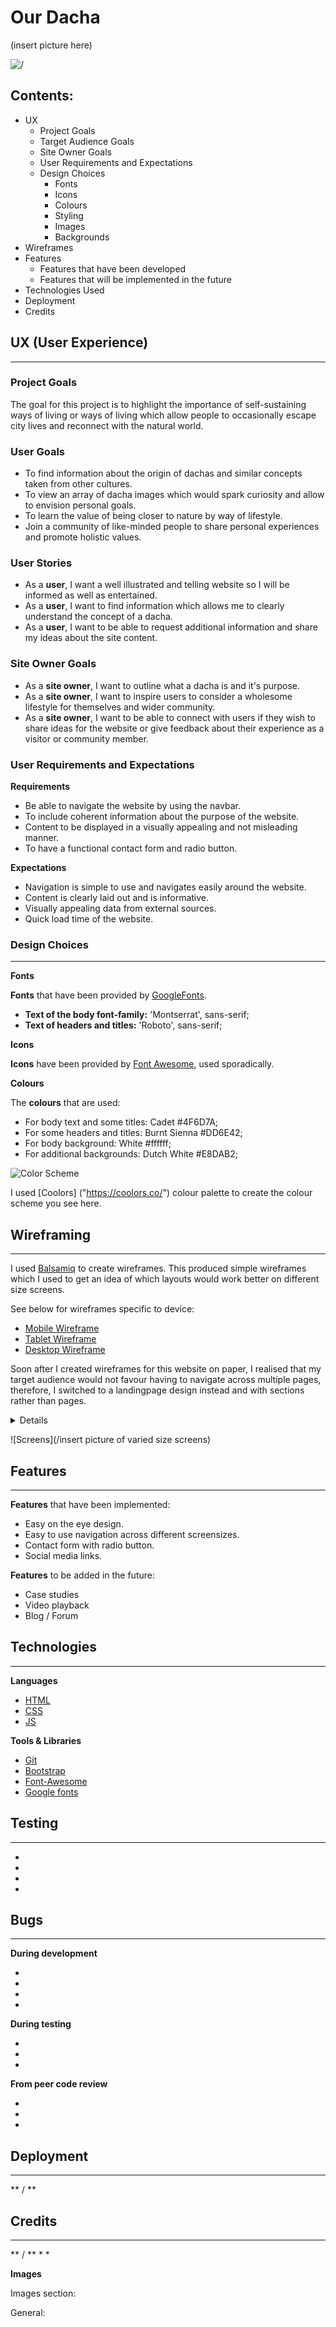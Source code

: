 
# Our Dacha

(insert picture here)

![/](https://github.com/)



## Contents:

* UX 
    * Project Goals
    * Target Audience Goals
    * Site Owner Goals
    * User Requirements and Expectations
    * Design Choices 
        * Fonts
        * Icons
        * Colours
        * Styling
        * Images
        * Backgrounds
* Wireframes 
* Features 
    * Features that have been developed
    *  Features that will be implemented in the future
* Technologies Used 
* Deployment 
* Credits 

## UX (User Experience) ##
---
### Project Goals ### 

The goal for this project is to highlight the importance of self-sustaining ways of living or ways of living which allow people to occasionally escape city lives and reconnect with the natural world.

### User Goals ###

* To find information about the origin of dachas and similar concepts taken from other cultures.
* To view an array of dacha images which would spark curiosity and allow to envision personal goals.
* To learn the value of being closer to nature by way of lifestyle.
* Join a community of like-minded people to share personal experiences and promote holistic values.

### User Stories ###

* As a **user**, I want a well illustrated and telling website so I will be informed as well as entertained.
* As a **user**, I want to find information which allows me to clearly understand the concept of a dacha.
* As a **user**, I want to be able to request additional information and share my ideas about the site content.

### Site Owner Goals ###

* As a **site owner**, I want to outline what a dacha is and it's purpose.
* As a **site owner**, I want to inspire users to consider a wholesome lifestyle for themselves and wider community.
* As a **site owner**, I want to be able to connect with users if they wish to share ideas for the website or give feedback about their experience as a visitor or community member.

### User Requirements and Expectations ###

**Requirements**

* Be able to navigate the website by using the navbar.
* To include coherent information about the purpose of the website.
* Content to be displayed in a visually appealing and not misleading manner.
* To have a functional contact form and radio button.

**Expectations**

* Navigation is simple to use and navigates easily around the website.
* Content is clearly laid out and is informative.
* Visually appealing data from external sources.
* Quick load time of the website.

### Design Choices ###
---

**Fonts**

**Fonts** that have been provided by [GoogleFonts](https://fonts.google.com/).

* **Text of the body font-family:** 'Montserrat', sans-serif; 
* **Text of headers and titles:** 'Roboto', sans-serif;


**Icons**

**Icons** have been provided by [Font Awesome](https://fontawesome.com/), used sporadically.

**Colours**

The **colours** that are used:

* For body text and some titles: Cadet #4F6D7A;
* For some headers and titles: Burnt Sienna #DD6E42;
* For body background: White #ffffff;
* For additional backgrounds: Dutch White #E8DAB2;

![Color Scheme](css/wireframes/earthy-autumn.png) 

I used [Coolors] ("https://coolors.co/") colour palette to create the colour scheme you see here.

## Wireframing ##
---
I used [Balsamiq](https://) to create wireframes. This produced simple wireframes which I used to get an idea of which layouts would work better on different size screens.

See below for wireframes specific to device:

*   [Mobile Wireframe]("/")
*   [Tablet Wireframe]("/")
*   [Desktop Wireframe]("/")

Soon after I created wireframes for this website on paper, I realised that my target audience would not favour having to navigate across multiple pages, therefore, I switched to a landingpage design instead and with sections rather than pages.

<details>
<p> Write here about the development of the page content. What fitten well and what had to be reconsidered.</p>
</details>

![Screens](/insert picture of varied size screens)

## Features ##
---
**Features** that have been implemented:

* Easy on the eye design.
* Easy to use navigation across different screensizes.
* Contact form with radio button.
* Social media links.

**Features** to be added in the future:

* Case studies
* Video playback
* Blog / Forum

## Technologies ##
---
**Languages**

* [HTML](https://html.com/)
* [CSS](https://skillcrush.com/blog/css/)
* [JS](https://javascript.info/)


**Tools & Libraries**

* [Git](https://git-scm.com/)
* [Bootstrap](https://getbootstrap.com/)
* [Font-Awesome](https://fontawesome.com/icons?d=gallery)
* [Google fonts](https://fonts.google.com/)



## Testing ##
---

* 
* 
* 
* 

## Bugs ##
---

**During development**

* 
* 
* 
* 

**During testing**

* 
* 
* 


**From peer code review**

* 
* 
* 


## Deployment ##
---
** / **



## Credits ##
---
** / **
* 
* 


**Images**

Images section:


General:





